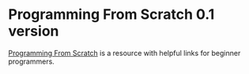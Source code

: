 Programming From Scratch 0.1 version
================================

[Programming From Scratch](https://github.com/ellysh/programming-from-scratch/wiki) is a resource with helpful links for beginner programmers.
